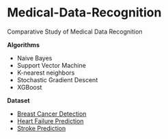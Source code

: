 # Medical-Data-Recognition
Comparative Study of Medical Data Recognition

**Algorithms**
- Naive Bayes
- Support Vector Machine
- K-nearest neighbors
- Stochastic Gradient Descent
- XGBoost

**Dataset**
- [Breast Cancer Detection](https://www.kaggle.com/datasets/uciml/breast-cancer-wisconsin-data.)
- [Heart Failure Prediction](https://www.kaggle.com/datasets/fedesoriano/heart-failure-prediction)
- [Stroke Prediction](https://www.kaggle.com/datasets/fedesoriano/stroke-prediction-dataset)
